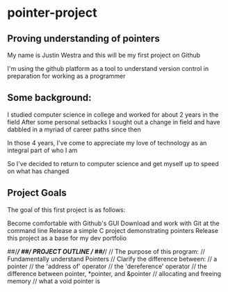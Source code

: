 # pointer-project
## Proving understanding of pointers

My name is Justin Westra and this will be my first project on Github

I'm using the github platform as a tool to understand version control in preparation for working as a programmer

## Some background:
I studied computer science in college and worked for about 2 years in the field
After some personal setbacks I sought out a change in field and have dabbled in a myriad of career paths since then

In those 4 years, I've come to appreciate my love of technology as an integral part of who I am

So I've decided to return to computer science and get myself up to speed on what has changed

## Project Goals
The goal of this first project is as follows:

Become comfortable with Github's GUI
Download and work with Git at the command line
Release a simple C project demonstrating pointers
Release this project as a base for my dev portfolio
  
##/************************************/
##/*          PROJECT OUTLINE         */
##/************************************/
// The purpose of this program:
// Fundamentally understand Pointers
// Clarify the difference between:
	// a pointer
	// the 'address of' operator
	// the 'dereference' operator
	// the difference between pointer, *pointer, and &pointer
	// allocating and freeing memory
	// what a void pointer is

